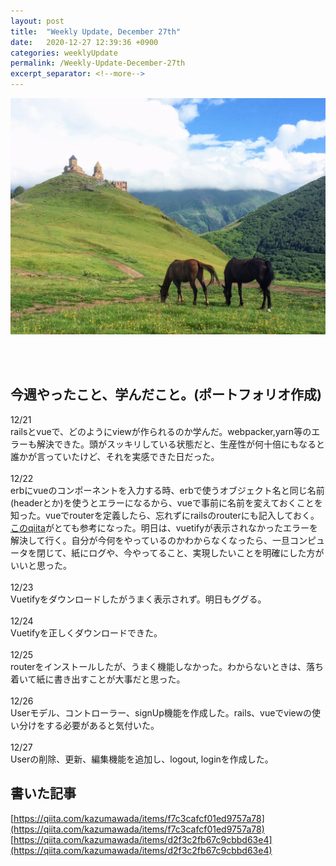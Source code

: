 ```yaml
---
layout: post
title:  "Weekly Update, December 27th"
date:   2020-12-27 12:39:36 +0900
categories: weeklyUpdate
permalink: /Weekly-Update-December-27th
excerpt_separator: <!--more-->
---
```

![image here](/assets/img/thumbnail/seven.jpeg)
<!-- <div style="text-align: center;">
<img src="/assets/img/thumbnail/seven.jpeg" width="550px" height="400px">
</div> -->
<!--more-->

<br><br>


## 今週やったこと、学んだこと。(ポートフォリオ作成)
12/21<br>railsとvueで、どのようにviewが作られるのか学んだ。webpacker,yarn等のエラーも解決できた。頭がスッキリしている状態だと、生産性が何十倍にもなると誰かが言っていたけど、それを実感できた日だった。<br><br>
12/22<br>erbにvueのコンポーネントを入力する時、erbで使うオブジェクト名と同じ名前(headerとか)を使うとエラーになるから、vueで事前に名前を変えておくことを知った。vueでrouterを定義したら、忘れずにrailsのrouterにも記入しておく。[このqiita](https://qiita.com/naoki85/items/51a8b0f2cbf949d08b11)がとても参考になった。明日は、vuetifyが表示されなかったエラーを解決して行く。自分が今何をやっているのかわからなくなったら、一旦コンピュータを閉じて、紙にログや、今やってること、実現したいことを明確にした方がいいと思った。<br><br>
12/23<br>Vuetifyをダウンロードしたがうまく表示されず。明日もググる。<br><br>
12/24<br>Vuetifyを正しくダウンロードできた。<br><br>
12/25<br>routerをインストールしたが、うまく機能しなかった。わからないときは、落ち着いて紙に書き出すことが大事だと思った。<br><br>
12/26<br>Userモデル、コントローラー、signUp機能を作成した。rails、vueでviewの使い分けをする必要があると気付いた。<br><br>
12/27<br>Userの削除、更新、編集機能を追加し、logout, loginを作成した。<br>



## 書いた記事
[https://qiita.com/kazumawada/items/f7c3cafcf01ed9757a78](https://qiita.com/kazumawada/items/f7c3cafcf01ed9757a78)
[https://qiita.com/kazumawada/items/d2f3c2fb67c9cbbd63e4](https://qiita.com/kazumawada/items/d2f3c2fb67c9cbbd63e4)
